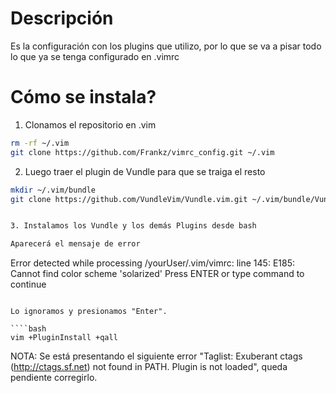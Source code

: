 # Descripción

Es la configuración con los plugins que utilizo, por lo que se va a pisar todo lo que ya se tenga configurado en .vimrc

# Cómo se instala?

1. Clonamos el repositorio en .vim

````bash
rm -rf ~/.vim
git clone https://github.com/Frankz/vimrc_config.git ~/.vim
````

2. Luego traer el plugin de Vundle para que se traiga el resto

````bash
mkdir ~/.vim/bundle
git clone https://github.com/VundleVim/Vundle.vim.git ~/.vim/bundle/Vundle.vim


3. Instalamos los Vundle y los demás Plugins desde bash

Aparecerá el mensaje de error 
````
Error detected while processing /yourUser/.vim/vimrc:
line  145:
E185: Cannot find color scheme 'solarized'
Press ENTER or type command to continue
````

Lo ignoramos y presionamos "Enter".

````bash
vim +PluginInstall +qall
````

NOTA: Se está presentando el siguiente error "Taglist: Exuberant ctags (http://ctags.sf.net) not found in PATH. Plugin is not loaded", queda pendiente corregirlo.
